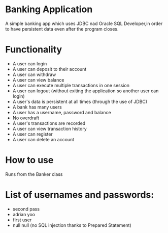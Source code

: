 # Banking Application
A simple banking app which uses JDBC nad Oracle SQL Developer,in order to have persistent data even after the program closes.

# Functionality
* A user can login
* A user can deposit to their account
* A user can withdraw
* A user can view balance
* A user can execute multiple transactions in one session
* A user can logout (without exiting the application so another user can login)
* A user's data is persistent at all times (through the use of JDBC)
* A bank has many users
* A user has a username, password and balance
* No overdraft
* A user's transactions are recorded 
* A user can view transaction history
* A user can register
* A user can delete an account

# How to use
Runs from the Banker class

# List of usernames and passwords:
* second	pass
* adrian	yoo
* first	user
* null	null (no SQL injection thanks to Prepared Statement)
